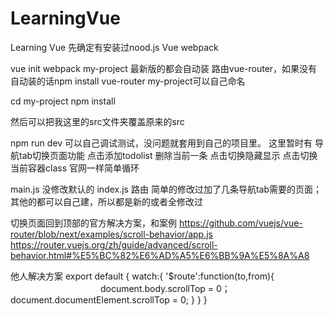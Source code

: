 # LearningVue
Learning Vue
先确定有安装过nood.js Vue webpack

vue init webpack my-project
最新版的都会自动装 路由vue-router，如果没有自动装的话npm install vue-router
my-project可以自己命名

cd my-project
npm install

然后可以把我这里的src文件夹覆盖原来的src

npm run dev
可以自己调试测试，没问题就套用到自己的项目里。
这里暂时有
导航tab切换页面功能
点击添加todolist
删除当前一条
点击切换隐藏显示
点击切换当前容器class
官网一样简单循环

main.js 没修改默认的
index.js 路由 简单的修改过加了几条导航tab需要的页面；
其他的都可以自己建，所以都是新的或者全修改过

切换页面回到顶部的官方解决方案，和案例
https://github.com/vuejs/vue-router/blob/next/examples/scroll-behavior/app.js
https://router.vuejs.org/zh/guide/advanced/scroll-behavior.html#%E5%BC%82%E6%AD%A5%E6%BB%9A%E5%8A%A8

他人解决方案
 export default {
        watch:{
            '$route':function(to,from){
　　　　　　　　　　 document.body.scrollTop = 0；
                 document.documentElement.scrollTop = 0; 
           }
        }
    }
